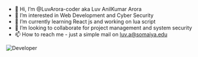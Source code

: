 - 👋 Hi, I’m @LuvArora-coder aka Luv AnilKumar Arora
- 👀 I’m interested in Web Development and Cyber Security
- 🌱 I’m currently learning React js and working on lua script 
- 💞️ I’m looking to collaborate for project management and system security 
- 📫 How to reach me - just a simple mail on luv.a@somaiya.edu


![Developer](https://user-images.githubusercontent.com/81869471/115842902-e9f36400-a43b-11eb-8a56-b24df4dad794.gif)

<!---
LuvArora-coder/LuvArora-coder is a ✨ special ✨ repository because its `README.md` (this file) appears on your GitHub profile.
You can click the Preview link to take a look at your changes.
--->
